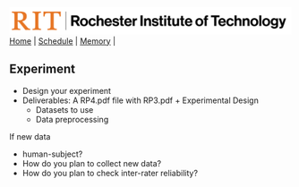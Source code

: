 [<img width=900 src="../img/logo_rit.png?raw=yes">](../README.md)   
[Home](../README.md) |
[Schedule](../schedule.md) |
[Memory](../memory.md) |

## Experiment

 - Design your experiment
 - Deliverables: A RP4.pdf file with RP3.pdf + Experimental Design
   + Datasets to use
   + Data preprocessing

If new data
 - human-subject?
 - How do you plan to collect new data?
 - How do you plan to check inter-rater reliability?


